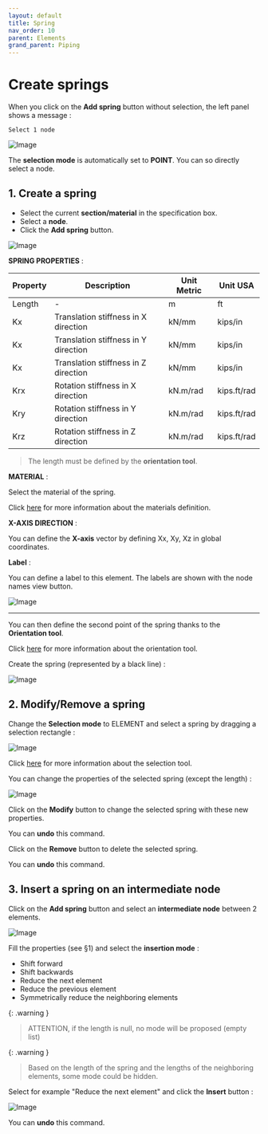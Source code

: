 ```yaml
---
layout: default
title: Spring
nav_order: 10
parent: Elements
grand_parent: Piping
---
```


# Create springs

When you click on the **Add spring** button without selection, the left panel shows a message :

    Select 1 node

![Image](../../Images/Spring1.jpg)

The **selection mode** is automatically set to **POINT**. You can so directly select a node.

## 1. Create a spring

- Select the current **section/material** in the specification box.
- Select a **node**.
- Click the **Add spring** button.

![Image](../../Images/Spring2.jpg)

**SPRING PROPERTIES** :

| Property | Description | Unit Metric | Unit USA |
| -------- | --- | ---- | ---- |
| Length | - | m | ft |
| Kx | Translation stiffness in X direction | kN/mm | kips/in |
| Kx | Translation stiffness in Y direction | kN/mm | kips/in |
| Kx | Translation stiffness in Z direction | kN/mm | kips/in |
| Krx | Rotation stiffness in X direction | kN.m/rad | kips.ft/rad |
| Kry | Rotation stiffness in Y direction | kN.m/rad | kips.ft/rad |
| Krz | Rotation stiffness in Z direction | kN.m/rad | kips.ft/rad |

>The length must be defined by the **orientation tool**.

**MATERIAL** :

Select the material of the spring.

Click [here](https://documentation.metapiping.com/Design/Specification/Data.html#11-material-definition) for more information about the materials definition.

**X-AXIS DIRECTION** :

You can define the **X-axis** vector by defining Xx, Xy, Xz in global coordinates.

**Label** :

You can define a label to this element. The labels are shown with the node names view button.

![Image](../../Images/Label1.jpg)

---

You can then define the second point of the spring thanks to the **Orientation tool**.

Click [here](https://documentation.metapiping.com/Design/Elements/Orientation.html) for more information about the orientation tool.

Create the spring (represented by a black line) :

![Image](../../Images/Spring3.jpg)

## 2. Modify/Remove a spring

Change the **Selection mode** to ELEMENT and select a spring by dragging a selection rectangle :

![Image](../../Images/Spring4.jpg)

Click [here](https://documentation.metapiping.com/Design/Selection.html) for more information about the selection tool.

You can change the properties of the selected spring (except the length) :

![Image](../../Images/Spring5.jpg)

Click on the **Modify** button to change the selected spring with these new properties.

You can **undo** this command.

Click on the **Remove** button to delete the selected spring.

You can **undo** this command.

## 3. Insert a spring on an intermediate node

Click on the **Add spring** button and select an **intermediate node** between 2 elements.

![Image](../../Images/Spring6.jpg)

Fill the properties (see §1) and select the **insertion mode** :

- Shift forward
- Shift backwards
- Reduce the next element
- Reduce the previous element
- Symmetrically reduce the neighboring elements

{: .warning }
>ATTENTION, if the length is null, no mode will be proposed (empty list)

{: .warning }
>Based on the length of the spring and the lengths of the neighboring elements, some mode could be hidden.

Select for example "Reduce the next element" and click the **Insert** button :

![Image](../../Images/Spring7.jpg)

You can **undo** this command.